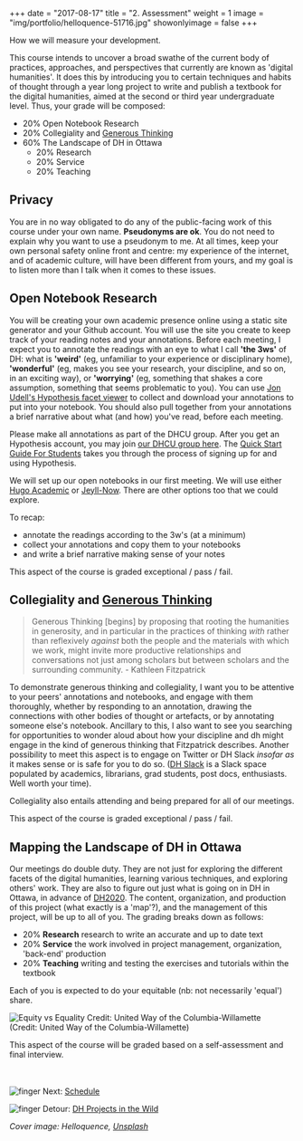 +++
date = "2017-08-17"
title = "2. Assessment"
weight = 1
image = "img/portfolio/helloquence-51716.jpg"
showonlyimage = false
+++

How we will measure your development.

<!--more-->

This course intends to uncover a broad swathe of the current body of practices, approaches, and perspectives that currently are known as 'digital humanities'. It does this by introducing you to certain techniques and habits of thought through a year long project to write and publish a textbook for the digital humanities, aimed at the second or third year undergraduate level. Thus, your grade will be composed:

+ 20% Open Notebook Research
+ 20% Collegiality and [Generous Thinking](http://www.plannedobsolescence.net/generous-thinking-the-university-and-the-public-good/)
+ 60% The Landscape of DH in Ottawa
  + 20% Research
  + 20% Service
  + 20% Teaching

## Privacy

You are in no way obligated to do any of the public-facing work of this course under your own name. **Pseudonyms are ok**. You do not need to explain why you want to use a pseudonym to me. At all times, keep your own personal safety online front and centre: my experience of the internet, and of academic culture, will have been different from yours, and my goal is to listen more than I talk when it comes to these issues.

## Open Notebook Research

You will be creating your own academic presence online using a static site generator and your Github account. You will use the site you create to keep track of your reading notes and your annotations. Before each meeting, I expect you to annotate the readings with an eye to what I call **'the 3ws'** of DH: what is **'weird'** (eg, unfamiliar to your experience or disciplinary home), **'wonderful'** (eg, makes you see your research, your discipline, and so on, in an exciting way), or **'worrying'** (eg, something that shakes a core assumption, something that seems problematic to you). You can use [Jon Udell's Hypothesis facet viewer](http://jonudell.net/h/facet.html) to collect and download your annotations to put into your notebook. You should also pull together from your annotations a brief narrative about what (and how) you've read, before each meeting.

Please make all annotations as part of the DHCU group. After you get an Hypothesis account, you may join [our DHCU group here](https://hypothes.is/groups/9ZoPkNzN/dhcu). The [Quick Start Guide For Students](https://web.hypothes.is/quick-start-guide-for-students/) takes you through the process of signing up for and using Hypothesis.

We will set up our open notebooks in our first meeting. We will use either [Hugo Academic](https://georgecushen.com/create-your-website-with-hugo/) or [Jeyll-Now](https://github.com/barryclark/jekyll-now). There are other options too that we could explore.

To recap:

  + annotate the readings according to the 3w's (at a minimum)
  + collect your annotations and copy them to your notebooks
  + and write a brief narrative making sense of your notes

This aspect of the course is graded exceptional / pass / fail.

## Collegiality and [Generous Thinking](http://www.plannedobsolescence.net/generous-thinking-the-university-and-the-public-good/)

> Generous Thinking [begins] by proposing that rooting the humanities in generosity, and in particular in the practices of thinking _with_ rather than reflexively _against_ both the people and the materials with which we work, might invite more productive relationships and conversations not just among scholars but between scholars and the surrounding community. - Kathleen Fitzpatrick

To demonstrate generous thinking and collegiality, I want you to be attentive to your peers' annotations and notebooks, and engage with them thoroughly, whether by responding to an annotation, drawing the connections with other bodies of thought or artefacts, or by annotating someone else's notebook. Ancillary to this, I also want to see you searching for opportunities to wonder aloud about how your discipline and dh might engage in the kind of generous thinking that Fitzpatrick describes. Another possibility to meet this aspect is to engage on Twitter or DH Slack _insofar as_ it makes sense or is safe for you to do so. ([DH Slack](http://literaturegeek.com/2016/07/06/digital-humanities-slack-community-design) is a Slack space populated by academics, librarians, grad students, post docs, enthusiasts. Well worth your time).

Collegiality also entails attending and being prepared for all of our meetings.

This aspect of the course is graded exceptional / pass / fail.


## Mapping the Landscape of DH in Ottawa

Our meetings do double duty. They are not just for exploring the different facets of the digital humanities, learning various techniques, and exploring others' work. They are also to figure out just what is going on in DH in Ottawa, in advance of [DH2020](http://dh2020.adho.org). The content, organization, and production of this project (what exactly is a 'map'?), and the management of this project, will be up to all of you. The grading breaks down as follows:

+ 20% **Research** research to write an accurate and up to date text
+ 20% **Service**  the work involved in project management, organization, 'back-end' production
+ 20% **Teaching** writing and testing the exercises and tutorials within the textbook

Each of you is expected to do your equitable (nb: not necessarily 'equal') share.

![Equity vs Equality Credit: United Way of the Columbia-Willamette][1] <Br>(Credit: United Way of the Columbia-Willamette)

This aspect of the course will be graded based on a self-assessment and final interview.

<br><br>
![finger][2] Next: [Schedule](/portfolio/schedule)

![finger][2] Detour: [DH Projects in the Wild](/portfolio/projectsinthewild)

_Cover image: Helloquence, [Unsplash](https://unsplash.com/search/photos/assessment?photo=OQMZwNd3ThU)_


[2]: /img/portfolio/pointing-finger.png

[1]: /img/portfolio/equity.jpg
